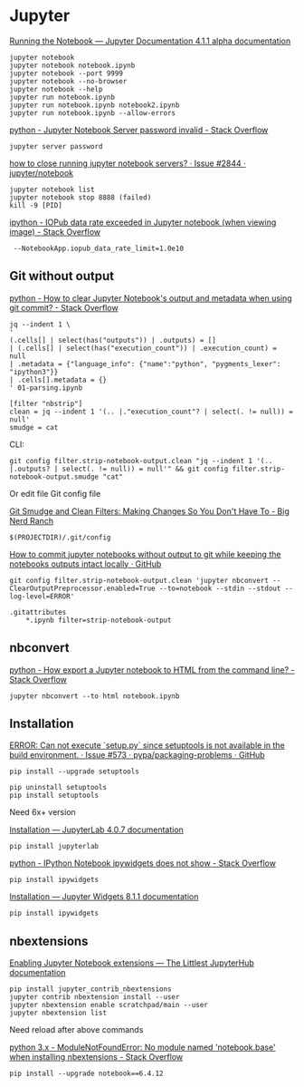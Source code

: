 # Jupyter

[Running the Notebook — Jupyter Documentation 4.1.1 alpha documentation](https://docs.jupyter.org/en/latest/running.html)

    jupyter notebook
    jupyter notebook notebook.ipynb
    jupyter notebook --port 9999
    jupyter notebook --no-browser
    jupyter notebook --help
    jupyter run notebook.ipynb
    jupyter run notebook.ipynb notebook2.ipynb
    jupyter run notebook.ipynb --allow-errors


[python - Jupyter Notebook Server password invalid - Stack Overflow](https://stackoverflow.com/questions/39759623/jupyter-notebook-server-password-invalid)

    jupyter server password

[how to close running jupyter notebook servers? · Issue #2844 · jupyter/notebook](https://github.com/jupyter/notebook/issues/2844)

    jupyter notebook list
    jupyter notebook stop 8888 (failed)
    kill -9 [PID]

[ipython - IOPub data rate exceeded in Jupyter notebook (when viewing image) - Stack Overflow](https://stackoverflow.com/questions/43288550/iopub-data-rate-exceeded-in-jupyter-notebook-when-viewing-image)

     --NotebookApp.iopub_data_rate_limit=1.0e10

## Git without output

[python - How to clear Jupyter Notebook's output and metadata when using git commit? - Stack Overflow](https://stackoverflow.com/questions/73218304/how-to-clear-jupyter-notebooks-output-and-metadata-when-using-git-commit)

    jq --indent 1 \
    '
    (.cells[] | select(has("outputs")) | .outputs) = []
    | (.cells[] | select(has("execution_count")) | .execution_count) = null
    | .metadata = {"language_info": {"name":"python", "pygments_lexer": "ipython3"}}
    | .cells[].metadata = {}
    ' 01-parsing.ipynb

    [filter "nbstrip"]
    clean = jq --indent 1 '(.. |."execution_count"? | select(. != null)) = null'
    smudge = cat

CLI:
```
git config filter.strip-notebook-output.clean "jq --indent 1 '(.. |.outputs? | select(. != null)) = null'" && git config filter.strip-notebook-output.smudge "cat"
```

Or edit file Git config file

[Git Smudge and Clean Filters: Making Changes So You Don't Have To - Big Nerd Ranch](https://bignerdranch.com/blog/git-smudge-and-clean-filters-making-changes-so-you-dont-have-to/)

    $(PROJECTDIR)/.git/config

[How to commit jupyter notebooks without output to git while keeping the notebooks outputs intact locally · GitHub](https://gist.github.com/33eyes/431e3d432f73371509d176d0dfb95b6e)

    git config filter.strip-notebook-output.clean 'jupyter nbconvert --ClearOutputPreprocessor.enabled=True --to=notebook --stdin --stdout --log-level=ERROR'  

    .gitattributes
        *.ipynb filter=strip-notebook-output  


## nbconvert 

[python - How export a Jupyter notebook to HTML from the command line? - Stack Overflow](https://stackoverflow.com/questions/36901154/how-export-a-jupyter-notebook-to-html-from-the-command-line)

    jupyter nbconvert --to html notebook.ipynb


## Installation

[ERROR: Can not execute \`setup.py\` since setuptools is not available in the build environment. · Issue #573 · pypa/packaging-problems · GitHub](https://github.com/pypa/packaging-problems/issues/573)

    pip install --upgrade setuptools

    pip uninstall setuptools
    pip install setuptools

Need 6x+ version

[Installation — JupyterLab 4.0.7 documentation](https://jupyterlab.readthedocs.io/en/stable/getting_started/installation.html)

    pip install jupyterlab


[python - IPython Notebook ipywidgets does not show - Stack Overflow](https://stackoverflow.com/questions/36351109/ipython-notebook-ipywidgets-does-not-show)

    pip install ipywidgets

[Installation — Jupyter Widgets 8.1.1 documentation](https://ipywidgets.readthedocs.io/en/latest/user_install.html)

    pip install ipywidgets

## nbextensions

[Enabling Jupyter Notebook extensions — The Littlest JupyterHub documentation](https://tljh.jupyter.org/en/stable/howto/admin/enable-extensions.html)

    pip install jupyter_contrib_nbextensions
    jupyter contrib nbextension install --user
    jupyter nbextension enable scratchpad/main --user
    jupyter nbextension list

Need reload after above commands

[python 3.x - ModuleNotFoundError: No module named 'notebook.base' when installing nbextensions - Stack Overflow](https://stackoverflow.com/questions/76893872/modulenotfounderror-no-module-named-notebook-base-when-installing-nbextension)

    pip install --upgrade notebook==6.4.12

